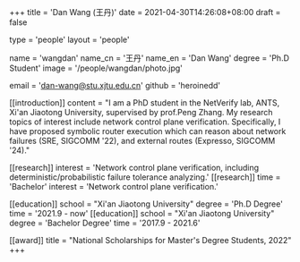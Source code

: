 +++
title = 'Dan Wang (王丹)'
date = 2021-04-30T14:26:08+08:00
draft = false

type = 'people'
layout = 'people'

name = 'wangdan'
name_cn = '王丹'
name_en = 'Dan Wang'
degree = 'Ph.D Student'
image = '/people/wangdan/photo.jpg'

email = 'dan-wang@stu.xjtu.edu.cn'
github = 'heroinedd'

[[introduction]]
    content = "I am a PhD student in the NetVerify lab, ANTS, Xi'an Jiaotong University, supervised by prof.Peng Zhang. My research topics of interest include network control plane verification. Specifically, I have proposed symbolic router execution which can reason about network failures (SRE, SIGCOMM '22), and external routes (Expresso, SIGCOMM '24)."

[[research]]
    interest = 'Network control plane verification, including deterministic/probabilistic failure tolerance analyzing.'
[[research]]
    time = 'Bachelor'
    interest = 'Network control plane verification.'

[[education]]
    school = "Xi'an Jiaotong University"
    degree = 'Ph.D Degree'
    time = '2021.9 - now'
[[education]]
    school = "Xi'an Jiaotong University"
    degree = 'Bachelor Degree'
    time = '2017.9 - 2021.6'

[[award]]
    title = "National Scholarships for Master's Degree Students, 2022"
+++
